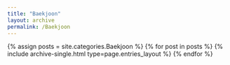 ```yaml
---
title: "Baekjoon"
layout: archive
permalink: /Baekjoon
---
```



{% assign posts = site.categories.Baekjoon %}
{% for post in posts %} {% include archive-single.html type=page.entries_layout %} {% endfor %}